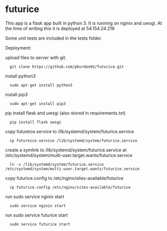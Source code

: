 # futurice
This app is a flask app built in python 3. It is running on nginix and uwsgi. At the time of writing this it is deployed at 54.154.24.216

Some unit tests are included in the tests folder.

Deployment:

  upload files to server with git.
      
      git clone https://github.com/pburden92/futurice.git
  
  install python3
  
      sudo apt-get install python3
  
  install pip3
  
      sudo apt-get install pip3
  
  pip install flask and uwsgi (also stored in requirements.txt)
  
      pip install flask uwsgi
  
  copy futureice.service to /lib/systemd/system/futurice.service
  
      cp futureice.service /lib/systemd/system/futurice.service
  
  create a symlink to /lib/systemd/system/futurice.service at /etc/systemd/system/multi-user.target.wants/futurice.service
  
      ln -s /lib/systemd/system/futurice.service /etc/systemd/system/multi-user.target.wants/futurice.service
  
  copy futurice.config to /etc/nginx/sites-available/futurice
  
      cp futurice.config /etc/nginx/sites-available/futurice
  
  run sudo service nginix start
  
      sudo service nginix start
  
  run sudo service futurice start
  
      sudo service futurice start
